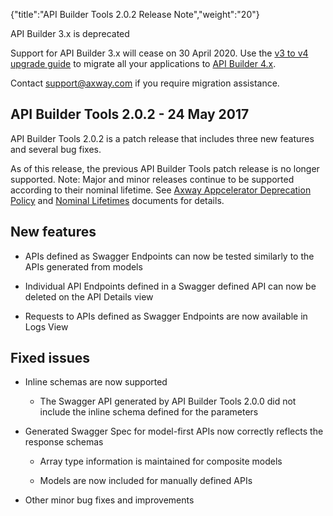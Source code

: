 {"title":"API Builder Tools 2.0.2 Release Note","weight":"20"}

API Builder 3.x is deprecated

Support for API Builder 3.x will cease on 30 April 2020. Use the [v3 to v4 upgrade guide](https://docs.axway.com/bundle/API_Builder_4x_allOS_en/page/api_builder_v3_to_v4_upgrade_guide.html) to migrate all your applications to [API Builder 4.x](https://docs.axway.com/bundle/API_Builder_4x_allOS_en/page/api_builder_getting_started_guide.html).

Contact [support@axway.com](mailto:support@axway.com) if you require migration assistance.

## API Builder Tools 2.0.2 - 24 May 2017

API Builder Tools 2.0.2 is a patch release that includes three new features and several bug fixes.

As of this release, the previous API Builder Tools patch release is no longer supported. Note: Major and minor releases continue to be supported according to their nominal lifetime. See [Axway Appcelerator Deprecation Policy](/docs/appc/AMPLIFY_Appcelerator_Services_Overview/Axway_Appcelerator_Deprecation_Policy/) and [Nominal Lifetimes](/docs/appc/AMPLIFY_Appcelerator_Services_Overview/Axway_Appcelerator_Product_Lifecycle/#nominal-lifetimes) documents for details.

## New features

* APIs defined as Swagger Endpoints can now be tested similarly to the APIs generated from models

* Individual API Endpoints defined in a Swagger defined API can now be deleted on the API Details view

* Requests to APIs defined as Swagger Endpoints are now available in Logs View

## Fixed issues

* Inline schemas are now supported

    * The Swagger API generated by API Builder Tools 2.0.0 did not include the inline schema defined for the parameters

* Generated Swagger Spec for model-first APIs now correctly reflects the response schemas

    * Array type information is maintained for composite models

    * Models are now included for manually defined APIs

* Other minor bug fixes and improvements
